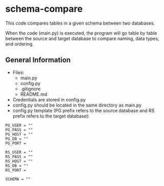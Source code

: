 # schema-compare
This code compares tables in a given schema between two databases. 

When the code (main.py) is executed, the program will go table by table between the source and target database to compare naming, data types, and ordering.
## General Information
- Files:
  - main.py
  - config.py
  - .gitignore
  - README.md
- Credentials are stored in config.py
- config.py should be located in the same directory as main.py
- config.py template (PG prefix refers to the source database and RS prefix refers to the target database):
````
PG_USER = ""
PG_PASS = ""
PG_HOST = ""
PG_DB = ""
PG_PORT = 

RS_USER = ""
RS_PASS = ""
RS_HOST = ""
RS_DB = ""
RS_PORT = 

SCHEMA = ""
````